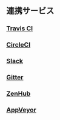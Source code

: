 


## 連携サービス

### [Travis CI](https://travis-ci.org/)
### [CircleCI](https://circleci.com/)

### [Slack](https://slack.com/)
### [Gitter](https://gitter.im/)

### [ZenHub](https://www.zenhub.io/)
### [AppVeyor](http://www.appveyor.com/)
